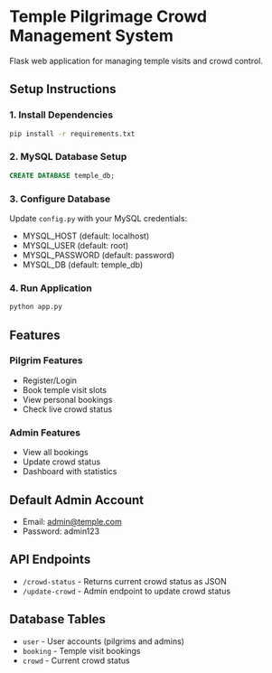 # Temple Pilgrimage Crowd Management System

Flask web application for managing temple visits and crowd control.

## Setup Instructions

### 1. Install Dependencies
```bash
pip install -r requirements.txt
```

### 2. MySQL Database Setup
```sql
CREATE DATABASE temple_db;
```

### 3. Configure Database
Update `config.py` with your MySQL credentials:
- MYSQL_HOST (default: localhost)
- MYSQL_USER (default: root)
- MYSQL_PASSWORD (default: password)
- MYSQL_DB (default: temple_db)

### 4. Run Application
```bash
python app.py
```

## Features

### Pilgrim Features
- Register/Login
- Book temple visit slots
- View personal bookings
- Check live crowd status

### Admin Features
- View all bookings
- Update crowd status
- Dashboard with statistics

## Default Admin Account
- Email: admin@temple.com
- Password: admin123

## API Endpoints
- `/crowd-status` - Returns current crowd status as JSON
- `/update-crowd` - Admin endpoint to update crowd status

## Database Tables
- `user` - User accounts (pilgrims and admins)
- `booking` - Temple visit bookings
- `crowd` - Current crowd status